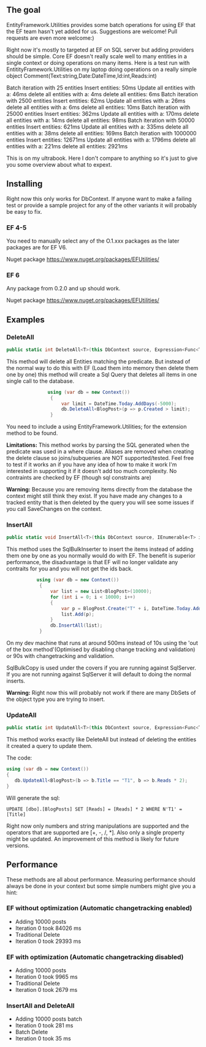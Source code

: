 ## The goal

EntityFramework.Utilities provides some batch operations for using EF that the EF team hasn't yet added for us. Suggestions are welcome! Pull requests are even more welcome:)

Right now it's mostly to targeted at EF on SQL server but adding providers should be simple. Core EF doesn't really scale well to many entities in a single context or doing operations on many items. Here is a test run with EntitityFramework.Utilities on my laptop doing operations on a really simple object Comment(Text:string,Date:DateTime,Id:int,Reads:int)

Batch iteration with 25 entities
Insert entities: 50ms
Update all entities with a: 46ms
delete all entities with a: 4ms
delete all entities: 6ms
Batch iteration with 2500 entities
Insert entities: 62ms
Update all entities with a: 26ms
delete all entities with a: 6ms
delete all entities: 10ms
Batch iteration with 25000 entities
Insert entities: 362ms
Update all entities with a: 170ms
delete all entities with a: 14ms
delete all entities: 98ms
Batch iteration with 50000 entities
Insert entities: 621ms
Update all entities with a: 335ms
delete all entities with a: 38ms
delete all entities: 169ms
Batch iteration with 1000000 entities
Insert entities: 12671ms
Update all entities with a: 1796ms
delete all entities with a: 221ms
delete all entities: 2921ms

This is on my ultrabook. Here I don't compare to anything so it's just to give you some overview about what to expext. 

## Installing

Right now this only works for DbContext. If anyone want to make a failing test or provide a sample project for any of the other variants it will probably be easy to fix.

### EF 4-5

You need to manually select any of the O.1.xxx packages as the later packages are for EF V6.

Nuget package https://www.nuget.org/packages/EFUtilities/ 

### EF 6

Any package from 0.2.0 and up should work.

Nuget package https://www.nuget.org/packages/EFUtilities/ 

## Examples

### DeleteAll

```c#
public static int DeleteAll<T>(this DbContext source, Expression<Func<T, bool>> predicate) where T : class
```

This method will delete all Entities matching the predicate. But instead of the normal way to do this with EF (Load them into memory then delete them one by one) this method will create a Sql Query that deletes all items in one single call to the database.

```c#
               using (var db = new Context())
                {
                    var limit = DateTime.Today.AddDays(-5000);
                    db.DeleteAll<BlogPost>(p => p.Created > limit);
                }
```

You need to include a using EntityFramework.Utilities; for the extension method to be found.

**Limitations:** This method works by parsing the SQL generated when the predicate was used in a where clause. Aliases are removed when creating the delete clause so joins/subqueries are NOT supported/tested. Feel free to test if it works an if you have any idea of how to make it work I'm interested in supporting it if it doesn't add too much complexity. No contraints are checked by EF (though sql constraints are)

**Warning:** Because you are removing items directly from the database the context might still think they exist. If you have made any changes to a tracked entity that is then deleted by the query you will see some issues if you call SaveChanges on the context. 

### InsertAll

```c#
public static void InsertAll<T>(this DbContext source, IEnumerable<T> items) where T : class
```

This method uses the SqlBulkInserter to insert the items instead of adding them one by one as you normally would do with EF. The benefit is superior performance, the disadvantage is that EF will no longer validate any contraits for you and you will not get the ids back. 

```c#
           using (var db = new Context())
            {
                var list = new List<BlogPost>(10000);
                for (int i = 0; i < 10000; i++)
                {
                    var p = BlogPost.Create("T" + i, DateTime.Today.AddDays(i - 10000));
                    list.Add(p);
                }
                db.InsertAll(list);
            }
```

On my dev machine that runs at around 500ms instead of 10s using the 'out of the box method'(Optimised by disabling change tracking and validation) or 90s with changetracking and validation. 

SqlBulkCopy is used under the covers if you are running against SqlServer. If you are not running against SqlServer it will default to doing the normal inserts.
 
**Warning:** Right now this will probably not work if there are many DbSets of the object type you are trying to insert.  


### UpdateAll

```c#
public static int UpdateAll<T>(this DbContext source, Expression<Func<T, bool>> predicate, Expression<Func<T, object>> modifier) where T : class
```
This method works exactly like DeleteAll but instead of deleting the entities it created a query to update them.

The code:
```c#
using (var db = new Context())
{
   db.UpdateAll<BlogPost>(b => b.Title == "T1", b => b.Reads * 2);
}
```
Will generate the sql:

`UPDATE [dbo].[BlogPosts] SET [Reads] = [Reads] * 2 WHERE N'T1' = [Title]`

Right now only numbers and string manipulations are supported and the operators that are supported are [+, -, /, *]. Also only a single property might be updated. An improvement of this method is likely for future versions. 


## Performance
These methods are all about performance. Measuring performance should always be done in your context but some simple numbers might give you a hint:

### EF without optimization (Automatic changetracking enabled)
* Adding 10000 posts
* Iteration 0 took 84026 ms
* Traditional Delete
* Iteration 0 took 29393 ms

### EF with optimization (Automatic changetracking disabled)
* Adding 10000 posts
* Iteration 0 took 9965 ms
* Traditional Delete
* Iteration 0 took 2679 ms

### InsertAll and DeleteAll
* Adding 10000 posts batch
* Iteration 0 took 281 ms
* Batch Delete
* Iteration 0 took 35 ms
